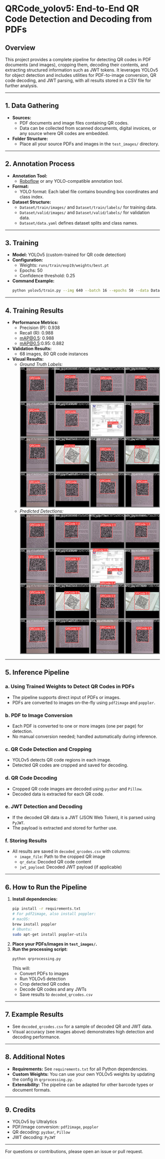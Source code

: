 # QRCode_yolov5: End-to-End QR Code Detection and Decoding from PDFs

## Overview
This project provides a complete pipeline for detecting QR codes in PDF documents (and images), cropping them, decoding their contents, and extracting structured information such as JWT tokens. It leverages YOLOv5 for object detection and includes utilities for PDF-to-image conversion, QR code decoding, and JWT parsing, with all results stored in a CSV file for further analysis.

---

## 1. Data Gathering
- **Sources:**
  - PDF documents and image files containing QR codes.
  - Data can be collected from scanned documents, digital invoices, or any source where QR codes are embedded.
- **Folder Structure:**
  - Place all your source PDFs and images in the `test_images/` directory.

---

## 2. Annotation Process
- **Annotation Tool:**
  - [Roboflow](https://roboflow.com/) or any YOLO-compatible annotation tool.
- **Format:**
  - YOLO format: Each label file contains bounding box coordinates and class index.
- **Dataset Structure:**
  - `Dataset/train/images/` and `Dataset/train/labels/` for training data.
  - `Dataset/valid/images/` and `Dataset/valid/labels/` for validation data.
  - `Dataset/data.yaml` defines dataset splits and class names.

---

## 3. Training
- **Model:** YOLOv5 (custom-trained for QR code detection)
- **Configuration:**
  - Weights: `runs/train/exp19/weights/best.pt`
  - Epochs: 50
  - Confidence threshold: 0.25
- **Command Example:**
  ```sh
  python yolov5/train.py --img 640 --batch 16 --epochs 50 --data Dataset/data.yaml --weights yolov5s.pt --project runs/train --name exp19
  ```

---

## 4. Training Results
- **Performance Metrics:**
  - Precision (P): 0.938
  - Recall (R): 0.988
  - mAP@0.5: 0.988
  - mAP@0.5:0.95: 0.882
- **Validation Results:**
  - 68 images, 80 QR code instances
- **Visual Results:**
  - *Ground Truth Labels:*
    ![Validation Batch 1 Labels](val_batch1_labels.jpg)
  - *Predicted Detections:*
    ![Validation Batch 1 Predictions](val_batch1_pred.jpg)

---

## 5. Inference Pipeline
### a. Using Trained Weights to Detect QR Codes in PDFs
- The pipeline supports direct input of PDFs or images.
- PDFs are converted to images on-the-fly using `pdf2image` and `poppler`.

### b. PDF to Image Conversion
- Each PDF is converted to one or more images (one per page) for detection.
- No manual conversion needed; handled automatically during inference.

### c. QR Code Detection and Cropping
- YOLOv5 detects QR code regions in each image.
- Detected QR codes are cropped and saved for decoding.

### d. QR Code Decoding
- Cropped QR code images are decoded using `pyzbar` and `Pillow`.
- Decoded data is extracted for each QR code.

### e. JWT Detection and Decoding
- If the decoded QR data is a JWT (JSON Web Token), it is parsed using `PyJWT`.
- The payload is extracted and stored for further use.

### f. Storing Results
- All results are saved in `decoded_qrcodes.csv` with columns:
  - `image_file`: Path to the cropped QR image
  - `qr_data`: Decoded QR code content
  - `jwt_payload`: Decoded JWT payload (if applicable)

---

## 6. How to Run the Pipeline
1. **Install dependencies:**
   ```sh
   pip install -r requirements.txt
   # For pdf2image, also install poppler:
   # macOS:
   brew install poppler
   # Ubuntu:
   sudo apt-get install poppler-utils
   ```
2. **Place your PDFs/images in `test_images/`.**
3. **Run the processing script:**
   ```sh
   python qrprocessing.py
   ```
   This will:
   - Convert PDFs to images
   - Run YOLOv5 detection
   - Crop detected QR codes
   - Decode QR codes and any JWTs
   - Save results to `decoded_qrcodes.csv`

---

## 7. Example Results
- See `decoded_qrcodes.csv` for a sample of decoded QR and JWT data.
- Visual accuracy (see images above) demonstrates high detection and decoding performance.

---

## 8. Additional Notes
- **Requirements:** See `requirements.txt` for all Python dependencies.
- **Custom Weights:** You can use your own YOLOv5 weights by updating the config in `qrprocessing.py`.
- **Extensibility:** The pipeline can be adapted for other barcode types or document formats.

---

## 9. Credits
- YOLOv5 by Ultralytics
- PDF/image conversion: `pdf2image`, `poppler`
- QR decoding: `pyzbar`, `Pillow`
- JWT decoding: `PyJWT`

---

For questions or contributions, please open an issue or pull request. 
